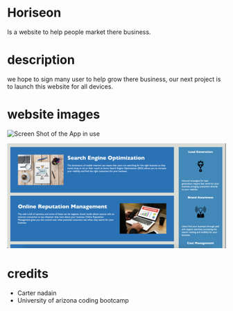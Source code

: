 # Horiseon 
Is a website to help people market there business.

# description 
we hope to sign many user to help grow there business, our next project is to launch this 
website for all devices. 

# website images
![Screen Shot of the App in use](/assets/images/frontpage.png)

![Screen Shot of the App in use](/assets/images/bottompage.png)

# credits 
* Carter nadain
* University of arizona coding bootcamp
